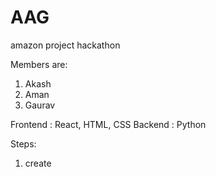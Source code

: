# AAG
amazon project hackathon

Members are:
1. Akash
2. Aman
3. Gaurav

Frontend : React, HTML, CSS
Backend : Python

Steps:

1. create 